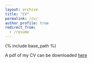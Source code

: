 ```yaml
---
layout: archive
title: "CV"
permalink: /cv/
author_profile: true
redirect_from:
  - /resume
---
```


{% include base_path %}

A pdf of my CV can be downloaded [here](http://jasonbertram.github.io/files/bertram_cv.pdf)